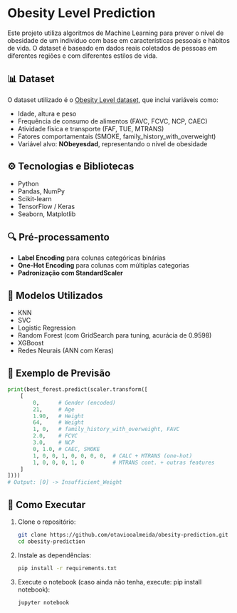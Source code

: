 # Obesity Level Prediction

Este projeto utiliza algoritmos de Machine Learning para prever o nível de obesidade de um indivíduo com base em características pessoais e hábitos de vida. O dataset é baseado em dados reais coletados de pessoas em diferentes regiões e com diferentes estilos de vida.

## 📊 Dataset

O dataset utilizado é o [Obesity Level dataset](https://www.kaggle.com/datasets/adeniranstephen/obesity-prediction-dataset), que inclui variáveis como:

- Idade, altura e peso
- Frequência de consumo de alimentos (FAVC, FCVC, NCP, CAEC)
- Atividade física e transporte (FAF, TUE, MTRANS)
- Fatores comportamentais (SMOKE, family_history_with_overweight)
- Variável alvo: **NObeyesdad**, representando o nível de obesidade

## ⚙️ Tecnologias e Bibliotecas

- Python
- Pandas, NumPy
- Scikit-learn
- TensorFlow / Keras
- Seaborn, Matplotlib

## 🔍 Pré-processamento

- **Label Encoding** para colunas categóricas binárias
- **One-Hot Encoding** para colunas com múltiplas categorias
- **Padronização com StandardScaler**

## 🧠 Modelos Utilizados

- KNN
- SVC
- Logistic Regression
- Random Forest (com GridSearch para tuning, acurácia de 0.9598)
- XGBoost
- Redes Neurais (ANN com Keras)

## 🧪 Exemplo de Previsão

```python
print(best_forest.predict(scaler.transform([
    [
        0,      # Gender (encoded)
        21,     # Age
        1.90,   # Height
        64,     # Weight
        1, 0,   # family_history_with_overweight, FAVC
        2.0,    # FCVC
        3.0,    # NCP
        0, 1.0, # CAEC, SMOKE
        1, 0, 0, 1, 0, 0, 0, 0,  # CALC + MTRANS (one-hot)
        1, 0, 0, 0, 1, 0         # MTRANS cont. + outras features
    ]
])))
# Output: [0] -> Insufficient_Weight
````


## 🧬 Como Executar

1. Clone o repositório:
   ```bash
   git clone https://github.com/otaviooalmeida/obesity-prediction.git
   cd obesity-prediction
   ```

2. Instale as dependências:
   ```bash
   pip install -r requirements.txt
   ```

3. Execute o notebook (caso ainda não tenha, execute: pip install notebook):
   ```bash
   jupyter notebook
